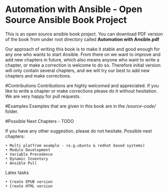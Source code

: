 Automation with Ansible - Open Source Ansible Book Project
=========================

This is an open source ansible book project. You can download PDF version of the book from under root directory called **Automation with Ansible.pdf**


Our approach of writing this book is to make it stable and good enough for any one who wants to start Ansible. From there on we want to improve and add new chapters in future, which also means anyone who want to write a chapter, or make a correction is welcome to do so. Therefore initial version will only contain several chapters, and we will try our best to add new chapters and make corrections.


#Contributions
Contributions are highly welcomed and appreciated. If you like to write a chapter or make corrections please do it without hesitation. We are very happy for pull requests.


#Examples
Examples that are given in this book are in the */source-code/* folder.


#Possible Next Chapters - TODO

If you have any other suggestion, please do not hesitate.
Possible next chapters:
	
	• Multi platfrom example - (e.g.ubuntu & redhat based systems)
	• Module Development
	• Variable Precedence 
	• Dynamic Inventory
	• Ansible Pull

Latex tasks

	• Create EPUB version
	• Create HTML version
	
	
	
 